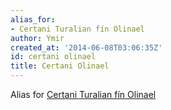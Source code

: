 ```yaml
---
alias_for:
- Certani Turalian fín Olinael
author: Ymir
created_at: '2014-06-08T03:06:35Z'
id: certani olinael
title: Certani Olinael
---
```

Alias for [Certani Turalian fín Olinael]

  [Certani Turalian fín Olinael]: Certani_Turalian_fín_Olinael